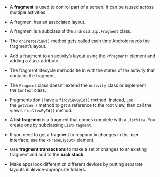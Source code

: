 - A **fragment** is used to control part of a screen. It can be reused across multiple activities.

- A fragment has an associated layout.

- A fragment is a subclass of the `android.app.Fragment` class.

- The `onCreateView()` method gets called each time Android needs the fragment’s layout.

- Add a fragment to an activity’s layout using the `<fragment>` element and adding a `class` attribute.

- The fragment lifecycle methods tie in with the states of the activity that contains the fragment.

- The `Fragment` class doesn’t extend the `Activity` class or implement the `Context` class.

- Fragments don’t have a `findViewById()` method. Instead, use the `getView()` method to get a reference to the root view, then call the view’s `findViewById()` method.

- A **list fragment** is a fragment that comes complete with a `ListView`. You create one by subclassing `ListFragment`.

- If you need to get a fragment to respond to changes in the user interface, use the `<FrameLayout>` element.

- Use **fragment transactions** to make a set of changes to an existing fragment and add to the **back stack**

- Make apps look different on different devices by putting separate layouts in device-appropriate folders.
